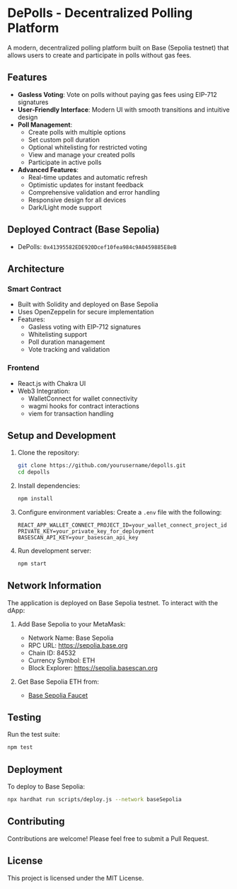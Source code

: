 # DePolls - Decentralized Polling Platform

A modern, decentralized polling platform built on Base (Sepolia testnet) that allows users to create and participate in polls without gas fees.

## Features

- **Gasless Voting**: Vote on polls without paying gas fees using EIP-712 signatures
- **User-Friendly Interface**: Modern UI with smooth transitions and intuitive design
- **Poll Management**:
  - Create polls with multiple options
  - Set custom poll duration
  - Optional whitelisting for restricted voting
  - View and manage your created polls
  - Participate in active polls
- **Advanced Features**:
  - Real-time updates and automatic refresh
  - Optimistic updates for instant feedback
  - Comprehensive validation and error handling
  - Responsive design for all devices
  - Dark/Light mode support

## Deployed Contract (Base Sepolia)

- DePolls: `0x41395582EDE920Dcef10fea984c9A0459885E8eB`

## Architecture

### Smart Contract
- Built with Solidity and deployed on Base Sepolia
- Uses OpenZeppelin for secure implementation
- Features:
  - Gasless voting with EIP-712 signatures
  - Whitelisting support
  - Poll duration management
  - Vote tracking and validation

### Frontend
- React.js with Chakra UI
- Web3 Integration:
  - WalletConnect for wallet connectivity
  - wagmi hooks for contract interactions
  - viem for transaction handling

## Setup and Development

1. Clone the repository:
   ```bash
   git clone https://github.com/yourusername/depolls.git
   cd depolls
   ```

2. Install dependencies:
   ```bash
   npm install
   ```

3. Configure environment variables:
   Create a `.env` file with the following:
   ```
   REACT_APP_WALLET_CONNECT_PROJECT_ID=your_wallet_connect_project_id
   PRIVATE_KEY=your_private_key_for_deployment
   BASESCAN_API_KEY=your_basescan_api_key
   ```

4. Run development server:
   ```bash
   npm start
   ```

## Network Information

The application is deployed on Base Sepolia testnet. To interact with the dApp:

1. Add Base Sepolia to your MetaMask:
   - Network Name: Base Sepolia
   - RPC URL: https://sepolia.base.org
   - Chain ID: 84532
   - Currency Symbol: ETH
   - Block Explorer: https://sepolia.basescan.org

2. Get Base Sepolia ETH from:
   - [Base Sepolia Faucet](https://www.coinbase.com/faucets/base-sepolia-faucet)

## Testing

Run the test suite:
```bash
npm test
```

## Deployment

To deploy to Base Sepolia:
```bash
npx hardhat run scripts/deploy.js --network baseSepolia
```

## Contributing

Contributions are welcome! Please feel free to submit a Pull Request.

## License

This project is licensed under the MIT License. 